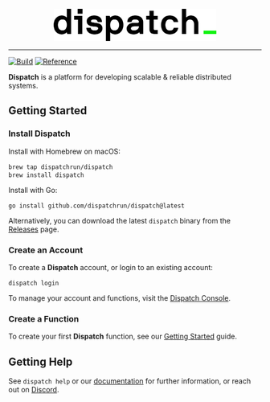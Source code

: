 <p align="center">
  <picture>
    <source media="(prefers-color-scheme: dark)" srcset="https://github.com/dispatchrun/.github/blob/main/profile/dispatch_logo_dark.png?raw=true">
    <img alt="dispatch logo" src="https://github.com/dispatchrun/.github/blob/main/profile/dispatch_logo_light.png?raw=true" height="64">
  </picture>
</p>

<hr />

[![Build](https://github.com/dispatchrun/dispatch/actions/workflows/build.yml/badge.svg?branch=main)](https://github.com/dispatchrun/dispatch/actions/workflows/build.yml)
[![Reference](https://img.shields.io/badge/API-Reference-lightblue.svg)](https://docs.dispatch.run/)

**Dispatch** is a platform for developing scalable & reliable distributed systems.

## Getting Started

### Install Dispatch

Install with Homebrew on macOS:

```console
brew tap dispatchrun/dispatch
brew install dispatch
```

Install with Go:

```console
go install github.com/dispatchrun/dispatch@latest
```

Alternatively, you can download the latest `dispatch` binary from the
[Releases](https://github.com/dispatchrun/dispatch/releases) page.

### Create an Account

To create a **Dispatch** account, or login to an existing account:

```console
dispatch login
```

To manage your account and functions, visit the [Dispatch Console](https://console.dispatch.run).

### Create a Function

To create your first **Dispatch** function, see our
[Getting Started](https://docs.dispatch.run/getting-started/) guide.

## Getting Help

See `dispatch help` or our [documentation](https://docs.dispatch.run) for
further information, or reach out on [Discord](https://dispatch.run/discord).
